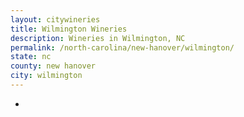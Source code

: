 ```yaml
---
layout: citywineries
title: Wilmington Wineries
description: Wineries in Wilmington, NC
permalink: /north-carolina/new-hanover/wilmington/
state: nc
county: new hanover
city: wilmington
---
```

-
